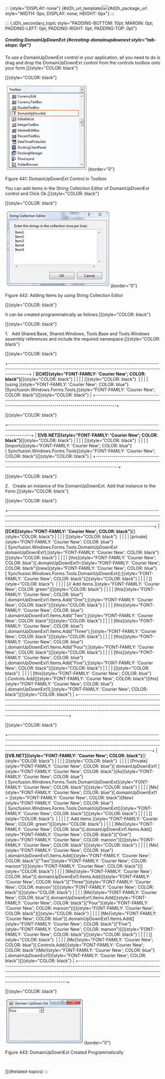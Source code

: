 ::: {style="DISPLAY: none"}
[](ms-xhelp:///?Id=d2h_url_template){#d2h_url_template}![](!package_url!){#d2h_package_url style="WIDTH: 0px; DISPLAY: none; HEIGHT: 0px"}
:::

::: {.d2h_secondary_topic style="PADDING-BOTTOM: 10pt; MARGIN: 0pt; PADDING-LEFT: 0pt; PADDING-RIGHT: 0pt; PADDING-TOP: 0pt"}
##### Creating DomainUpDownExt {#creating-domainupdownext style="tab-stops: 0pt"}

To use a DomainUpDownExt control in your application, all you need to do is drag and drop the DomainUpDownExt control from the controls toolbox onto your form.[]{style="COLOR: black"}

[]{style="COLOR: black"} 

![](ImagesExt/image76_436.jpg){border="0"}

Figure 441: DomainUpDownExt Control in Toolbox 

You can add items in the String Collection Editor of DomainUpDownExt control and Click Ok.[]{style="COLOR: black"}

[]{style="COLOR: black"} 

![](ImagesExt/image76_437.jpg){border="0"}

Figure 442: Adding Items by using String Collection Editor

[]{style="COLOR: black"} 

It can be created programmatically as follows.[]{style="COLOR: black"}

[]{style="COLOR: black"} 

1.   Add Shared.Base, Shared.Windows, Tools.Base and Tools.Windows assembly references and include the required namespace.[]{style="COLOR: black"}

[]{style="COLOR: black"} 

+----------------------------------------------------------------------------------------------------------------------------------------------------------------------+
| **[\[C#\]]{style="FONT-FAMILY: 'Courier New'; COLOR: black"}**[]{style="COLOR: black"}                                                                               |
|                                                                                                                                                                      |
| []{style="COLOR: black"}                                                                                                                                             |
|                                                                                                                                                                      |
| [using ]{style="FONT-FAMILY: 'Courier New'; COLOR: blue"}[Syncfusion.Windows.Forms.Tools;]{style="FONT-FAMILY: 'Courier New'; COLOR: black"}[]{style="COLOR: black"} |
+----------------------------------------------------------------------------------------------------------------------------------------------------------------------+

[]{style="COLOR: black"} 

+-----------------------------------------------------------------------------------------------------------------------------------------------------------------------+
| **[\[VB.NET\]]{style="FONT-FAMILY: 'Courier New'; COLOR: black"}**[]{style="COLOR: black"}                                                                            |
|                                                                                                                                                                       |
| []{style="COLOR: black"}                                                                                                                                              |
|                                                                                                                                                                       |
| [Imports]{style="FONT-FAMILY: 'Courier New'; COLOR: blue"}[ Syncfusion.Windows.Forms.Tools]{style="FONT-FAMILY: 'Courier New'; COLOR: black"}[]{style="COLOR: black"} |
+-----------------------------------------------------------------------------------------------------------------------------------------------------------------------+

[]{style="COLOR: black"} 

2.   Create an instance of the DomainUpDownExt. Add that instance to the Form.[]{style="COLOR: black"}

[]{style="COLOR: black"} 

+-------------------------------------------------------------------------------------------------------------------------------------------------------------------------------------------------------------------------------------------------------------------------------------------------------------------+
| **[\[C#\]]{style="FONT-FAMILY: 'Courier New'; COLOR: black"}**[]{style="COLOR: black"}                                                                                                                                                                                                                            |
|                                                                                                                                                                                                                                                                                                                   |
| []{style="COLOR: black"}                                                                                                                                                                                                                                                                                          |
|                                                                                                                                                                                                                                                                                                                   |
| [private]{style="FONT-FAMILY: 'Courier New'; COLOR: blue"}[ Syncfusion.Windows.Forms.Tools.DomainUpDownExt domainUpDownExt1;]{style="FONT-FAMILY: 'Courier New'; COLOR: black"}[]{style="COLOR: black"}                                                                                                           |
|                                                                                                                                                                                                                                                                                                                   |
| [this]{style="FONT-FAMILY: 'Courier New'; COLOR: blue"}[.domainUpDownExt1=]{style="FONT-FAMILY: 'Courier New'; COLOR: black"}[new]{style="FONT-FAMILY: 'Courier New'; COLOR: blue"}[ Syncfusion.Windows.Forms.Tools.DomainUpDownExt();]{style="FONT-FAMILY: 'Courier New'; COLOR: black"}[]{style="COLOR: black"} |
|                                                                                                                                                                                                                                                                                                                   |
| []{style="COLOR: black"}                                                                                                                                                                                                                                                                                          |
|                                                                                                                                                                                                                                                                                                                   |
| [// Add items.]{style="FONT-FAMILY: 'Courier New'; COLOR: green"}[]{style="COLOR: black"}                                                                                                                                                                                                                         |
|                                                                                                                                                                                                                                                                                                                   |
| [this]{style="FONT-FAMILY: 'Courier New'; COLOR: blue"}[.domainUpDownExt1.Items.Add(\"One\");]{style="FONT-FAMILY: 'Courier New'; COLOR: black"}[]{style="COLOR: black"}                                                                                                                                          |
|                                                                                                                                                                                                                                                                                                                   |
| [this]{style="FONT-FAMILY: 'Courier New'; COLOR: blue"}[.domainUpDownExt1.Items.Add(\"Two\");]{style="FONT-FAMILY: 'Courier New'; COLOR: black"}[]{style="COLOR: black"}                                                                                                                                          |
|                                                                                                                                                                                                                                                                                                                   |
| [this]{style="FONT-FAMILY: 'Courier New'; COLOR: blue"}[.domainUpDownExt1.Items.Add(\"Three\");]{style="FONT-FAMILY: 'Courier New'; COLOR: black"}[]{style="COLOR: black"}                                                                                                                                        |
|                                                                                                                                                                                                                                                                                                                   |
| [this]{style="FONT-FAMILY: 'Courier New'; COLOR: blue"}[.domainUpDownExt1.Items.Add(\"Four\");]{style="FONT-FAMILY: 'Courier New'; COLOR: black"}[]{style="COLOR: black"}                                                                                                                                         |
|                                                                                                                                                                                                                                                                                                                   |
| [this]{style="FONT-FAMILY: 'Courier New'; COLOR: blue"}[.domainUpDownExt1.Items.Add(\"Five\");]{style="FONT-FAMILY: 'Courier New'; COLOR: black"}[]{style="COLOR: black"}                                                                                                                                         |
|                                                                                                                                                                                                                                                                                                                   |
| []{style="COLOR: black"}                                                                                                                                                                                                                                                                                          |
|                                                                                                                                                                                                                                                                                                                   |
| [this]{style="FONT-FAMILY: 'Courier New'; COLOR: blue"}[.Controls.Add(]{style="FONT-FAMILY: 'Courier New'; COLOR: black"}[this]{style="FONT-FAMILY: 'Courier New'; COLOR: blue"}[.domainUpDownExt1);]{style="FONT-FAMILY: 'Courier New'; COLOR: black"}[]{style="COLOR: black"}                                   |
+-------------------------------------------------------------------------------------------------------------------------------------------------------------------------------------------------------------------------------------------------------------------------------------------------------------------+

[]{style="COLOR: black"} 

+------------------------------------------------------------------------------------------------------------------------------------------------------------------------------------------------------------------------------------------------------------------------------------------------------------------+
| **[\[VB.NET\]]{style="FONT-FAMILY: 'Courier New'; COLOR: black"}**[]{style="COLOR: black"}                                                                                                                                                                                                                       |
|                                                                                                                                                                                                                                                                                                                  |
| []{style="COLOR: black"}                                                                                                                                                                                                                                                                                         |
|                                                                                                                                                                                                                                                                                                                  |
| [Private]{style="FONT-FAMILY: 'Courier New'; COLOR: blue"}[ domainUpDownExt1 ]{style="FONT-FAMILY: 'Courier New'; COLOR: black"}[As]{style="FONT-FAMILY: 'Courier New'; COLOR: blue"}[ Syncfusion.Windows.Forms.Tools.DomainUpDownExt]{style="FONT-FAMILY: 'Courier New'; COLOR: black"}[]{style="COLOR: black"} |
|                                                                                                                                                                                                                                                                                                                  |
| [Me]{style="FONT-FAMILY: 'Courier New'; COLOR: blue"}[.domainUpDownExt1 = ]{style="FONT-FAMILY: 'Courier New'; COLOR: black"}[New]{style="FONT-FAMILY: 'Courier New'; COLOR: blue"}[ Syncfusion.Windows.Forms.Tools.DomainUpDownExt()]{style="FONT-FAMILY: 'Courier New'; COLOR: black"}[]{style="COLOR: black"} |
|                                                                                                                                                                                                                                                                                                                  |
| []{style="COLOR: black"}                                                                                                                                                                                                                                                                                         |
|                                                                                                                                                                                                                                                                                                                  |
| [\' Add items.]{style="FONT-FAMILY: 'Courier New'; COLOR: green"}[]{style="COLOR: black"}                                                                                                                                                                                                                        |
|                                                                                                                                                                                                                                                                                                                  |
| [Me]{style="FONT-FAMILY: 'Courier New'; COLOR: blue"}[.domainUpDownExt1.Items.Add(]{style="FONT-FAMILY: 'Courier New'; COLOR: black"}[\"One\"]{style="FONT-FAMILY: 'Courier New'; COLOR: maroon"}[)]{style="FONT-FAMILY: 'Courier New'; COLOR: black"}[]{style="COLOR: black"}                                   |
|                                                                                                                                                                                                                                                                                                                  |
| [Me]{style="FONT-FAMILY: 'Courier New'; COLOR: blue"}[.domainUpDownExt1.Items.Add(]{style="FONT-FAMILY: 'Courier New'; COLOR: black"}[\"Two\"]{style="FONT-FAMILY: 'Courier New'; COLOR: maroon"}[)]{style="FONT-FAMILY: 'Courier New'; COLOR: black"}[]{style="COLOR: black"}                                   |
|                                                                                                                                                                                                                                                                                                                  |
| [Me]{style="FONT-FAMILY: 'Courier New'; COLOR: blue"}[.domainUpDownExt1.Items.Add(]{style="FONT-FAMILY: 'Courier New'; COLOR: black"}[\"Three\"]{style="FONT-FAMILY: 'Courier New'; COLOR: maroon"}[)]{style="FONT-FAMILY: 'Courier New'; COLOR: black"}[]{style="COLOR: black"}                                 |
|                                                                                                                                                                                                                                                                                                                  |
| [Me]{style="FONT-FAMILY: 'Courier New'; COLOR: blue"}[.domainUpDownExt1.Items.Add(]{style="FONT-FAMILY: 'Courier New'; COLOR: black"}[\"Four\"]{style="FONT-FAMILY: 'Courier New'; COLOR: maroon"}[)]{style="FONT-FAMILY: 'Courier New'; COLOR: black"}[]{style="COLOR: black"}                                  |
|                                                                                                                                                                                                                                                                                                                  |
| [Me]{style="FONT-FAMILY: 'Courier New'; COLOR: blue"}[.domainUpDownExt1.Items.Add(]{style="FONT-FAMILY: 'Courier New'; COLOR: black"}[\"Five\"]{style="FONT-FAMILY: 'Courier New'; COLOR: maroon"}[)]{style="FONT-FAMILY: 'Courier New'; COLOR: black"}[]{style="COLOR: black"}                                  |
|                                                                                                                                                                                                                                                                                                                  |
| []{style="COLOR: black"}                                                                                                                                                                                                                                                                                         |
|                                                                                                                                                                                                                                                                                                                  |
| [Me]{style="FONT-FAMILY: 'Courier New'; COLOR: blue"}[.Controls.Add(]{style="FONT-FAMILY: 'Courier New'; COLOR: black"}[Me]{style="FONT-FAMILY: 'Courier New'; COLOR: blue"}[.domainUpDownExt1)]{style="FONT-FAMILY: 'Courier New'; COLOR: black"}[]{style="COLOR: black"}                                       |
+------------------------------------------------------------------------------------------------------------------------------------------------------------------------------------------------------------------------------------------------------------------------------------------------------------------+

[]{style="COLOR: black"} 

![](ImagesExt/image76_438.jpg){border="0"}

Figure 443: DomainUpDownExt Created Programmatically

 

[]{#related-topics}
:::
